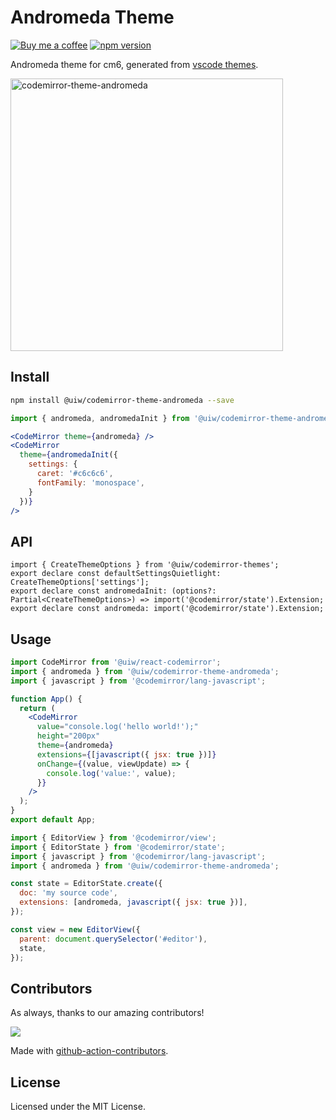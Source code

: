 <!--rehype:ignore:start-->

# Andromeda Theme

<!--rehype:ignore:end-->

[![Buy me a coffee](https://img.shields.io/badge/Buy%20me%20a%20coffee-048754?logo=buymeacoffee)](https://jaywcjlove.github.io/#/sponsor)
[![npm version](https://img.shields.io/npm/v/@uiw/codemirror-theme-abyss.svg)](https://www.npmjs.com/package/@uiw/codemirror-theme-andromeda)

Andromeda theme for cm6, generated from [vscode themes](https://github.com/EliverLara/Andromeda/blob/master/themes/Andromeda-color-theme.json).

<a href="https://uiwjs.github.io/react-codemirror/#/theme/data/andromeda">
  <img width="436" alt="codemirror-theme-andromeda" src="https://github.com/uiwjs/react-codemirror/assets/1680273/8dabf62f-6258-4d42-8768-113c9f089c79">
</a>

## Install

```bash
npm install @uiw/codemirror-theme-andromeda --save
```

```jsx
import { andromeda, andromedaInit } from '@uiw/codemirror-theme-andromeda';

<CodeMirror theme={andromeda} />
<CodeMirror
  theme={andromedaInit({
    settings: {
      caret: '#c6c6c6',
      fontFamily: 'monospace',
    }
  })}
/>
```

## API

```tsx
import { CreateThemeOptions } from '@uiw/codemirror-themes';
export declare const defaultSettingsQuietlight: CreateThemeOptions['settings'];
export declare const andromedaInit: (options?: Partial<CreateThemeOptions>) => import('@codemirror/state').Extension;
export declare const andromeda: import('@codemirror/state').Extension;
```

## Usage

```jsx
import CodeMirror from '@uiw/react-codemirror';
import { andromeda } from '@uiw/codemirror-theme-andromeda';
import { javascript } from '@codemirror/lang-javascript';

function App() {
  return (
    <CodeMirror
      value="console.log('hello world!');"
      height="200px"
      theme={andromeda}
      extensions={[javascript({ jsx: true })]}
      onChange={(value, viewUpdate) => {
        console.log('value:', value);
      }}
    />
  );
}
export default App;
```

```js
import { EditorView } from '@codemirror/view';
import { EditorState } from '@codemirror/state';
import { javascript } from '@codemirror/lang-javascript';
import { andromeda } from '@uiw/codemirror-theme-andromeda';

const state = EditorState.create({
  doc: 'my source code',
  extensions: [andromeda, javascript({ jsx: true })],
});

const view = new EditorView({
  parent: document.querySelector('#editor'),
  state,
});
```

## Contributors

As always, thanks to our amazing contributors!

<a href="https://github.com/uiwjs/react-codemirror/graphs/contributors">
  <img src="https://uiwjs.github.io/react-codemirror/CONTRIBUTORS.svg" />
</a>

Made with [github-action-contributors](https://github.com/jaywcjlove/github-action-contributors).

## License

Licensed under the MIT License.
